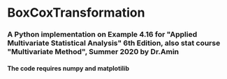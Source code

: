 # BoxCoxTransformation
### A Python implementation on Example 4.16 for "Applied Multivariate Statistical Analysis" 6th Edition, also stat course "Multivariate Method", Summer 2020 by Dr.Amin
#### The code requires numpy and matplotilib
